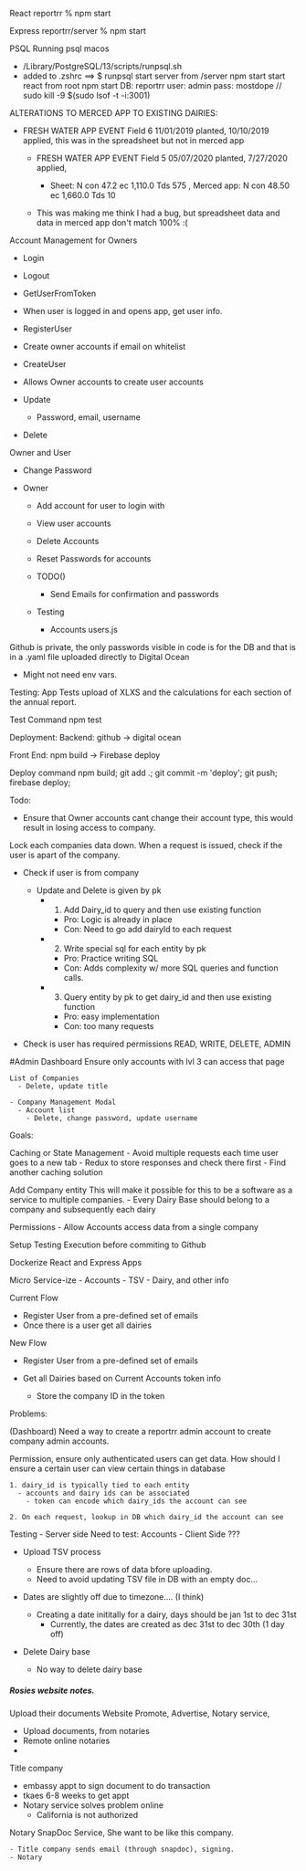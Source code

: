 React
  reportrr % npm start

Express
  reportrr/server % npm start 

PSQL
  Running psql macos 
  - /Library/PostgreSQL/13/scripts/runpsql.sh
  - added to .zshrc ==> $ runpsql
  start server from /server npm start
  start react from root npm start
  DB: reportrr
  user: admin
  pass: mostdope
  // sudo kill -9 $(sudo lsof -t -i:3001)
  

ALTERATIONS TO MERCED APP TO EXISTING DAIRIES:
  - FRESH WATER APP EVENT Field 6 11/01/2019 planted, 10/10/2019 applied, this was in the spreadsheet but not in merced app   
    - FRESH WATER APP EVENT Field 5 05/07/2020 planted, 7/27/2020 applied, 
      - Sheet: N con 47.2 ec 1,110.0 Tds 575 , Merced app: N con 48.50 ec 1,660.0 Tds 10

    - This was making me think I had a bug, but spreadsheet data and data in merced app don't match 100% :(

Account Management for Owners
 - Login
 - Logout
 - GetUserFromToken
  - When user is logged in and opens app, get user info.
 - RegisterUser
  - Create owner accounts if email on whitelist
 - CreateUser
  - Allows Owner accounts to create user accounts

  - Update
    - Password, email, username
  - Delete 

Owner and User
  - Change Password

- Owner 
  - Add account for user to login with
  - View user accounts
  - Delete Accounts
  - Reset Passwords for accounts

  - TODO()
    - Send Emails for confirmation and passwords
  
  - Testing
    - Accounts users.js



Github is private, the only passwords visible in code is for the DB and that is in a .yaml file uploaded directly to Digital Ocean
  - Might not need env vars.


Testing:
  App 
    Tests upload of XLXS and the calculations for each section of the annual report. 
  
  Test Command
    npm test


Deployment:
  Backend:
    github -> digital ocean
  
  Front End:
    npm build -> Firebase deploy

  Deploy command
    npm build; git add .; git commit -m 'deploy'; git push; firebase deploy;



Todo:
  
  - Ensure that Owner accounts cant change their account type, this would result in losing access to company.
   

  Lock each companies data down.
  When a request is issued, check if the user is apart of the company.

  - Check if user is from company
    - Update and Delete is given by pk
      - 1. Add Dairy_id to query and then use existing function
        - Pro: Logic is already in place
        - Con: Need to go add dairyId to each request

      - 2. Write special sql for each entity by pk
        - Pro: Practice writing SQL
        - Con: Adds complexity w/ more SQL queries and function calls.

      - 3. Query entity by pk to get dairy_id and then use existing function
        - Pro: easy implementation
        - Con: too many requests

  - Check is user has required permissions READ, WRITE, DELETE, ADMIN

  #Admin Dashboard
    Ensure only accounts with lvl 3 can access that page

    List of Companies
      - Delete, update title
    
    - Company Management Modal
      - Account list
        - Delete, change password, update username
    
  


Goals:

  Caching or State Management
    - Avoid multiple requests each time user goes to a new tab
    - Redux to store responses and check there first
    - Find another caching solution

  Add Company entity
    This will make it possible for this to be a software as a service to multiple companies.
    - Every Dairy Base should belong to a company and subsequently each dairy
  
  Permissions
    - Allow Accounts access data from a single company
  
  Setup Testing Execution before commiting to Github
 
  Dockerize React and Express Apps
 
  Micro Service-ize
    - Accounts
    - TSV
    - Dairy, and other info
 



Current Flow
- Register User from a pre-defined set of emails
- Once there is a user get all dairies


New Flow
- Register User from a pre-defined set of emails
  
- Get all Dairies based on Current Accounts token info
  - Store the company ID in the token








Problems:   

  (Dashboard)
  Need a way to create a reportrr admin account to create company admin accounts.

  Permission, ensure only  authenticated users can get data.
  How should I ensure a certain user can view certain things in database
  
    1. dairy_id is typically tied to each entity
      - accounts and dairy ids can be associated
        - token can encode which dairy_ids the account can see

    2. On each request, lookup in DB which dairy_id the account can see


  Testing
    - Server side
      Need to test:
        Accounts
    - Client Side
      ???


  - Upload TSV process 
    - Ensure there are rows of data bfore uploading.
    - Need to avoid updating TSV file in DB with an empty doc...

  - Dates are slightly off due to timezone.... (I think)
    - Creating a date inititally for a dairy, days should be jan 1st to dec 31st 
      - Currently, the dates are created as dec 31st to dec 30th (1 day off)
      
  - Delete Dairy base
    - No way to delete dairy base
  

##### Rosies website notes.
Upload their documents
Website
Promote, Advertise, 
Notary service, 
  - Upload documents, from notaries
  - Remote online notaries
  - 
Title company
  - embassy appt to sign document to do transaction
  - tkaes 6-8 weeks to get appt
  - Notary service solves problem online
    - California is not authorized
   
  Notary SnapDoc Service, She want to be like this company.

    - Title company sends email (through snapdoc), signing.
    - Notary 